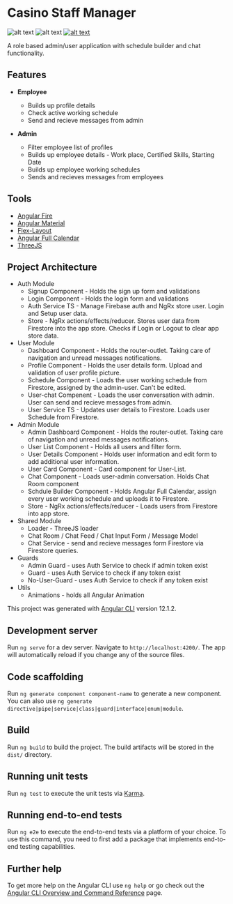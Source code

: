 # Casino Staff Manager
![alt text](https://img.shields.io/github/repo-size/dninov/angular-app?color=red)
![alt text](https://img.shields.io/github/commit-activity/m/dninov/angular-app?color=blueviolet)
[![alt text](https://img.shields.io/badge/website-ang--app--85803.web.app-yellow)](https://ang-app-85803.firebaseapp.com/)

A role based admin/user application with schedule builder and chat functionality.
## Features

- **Employee**
  - Builds up profile details
  - Check active working schedule
  - Send and recieve messages from admin

- **Admin**
  - Filter employee list of profiles
  - Builds up employee details - Work place, Certified Skills, Starting Date
  - Builds up employee working schedules
  - Sends and recieves messages from employees

## Tools
- [Angular Fire](https://www.npmjs.com/package/@angular/fire)
- [Angular Material](https://www.npmjs.com/package/@angular/material)
- [Flex-Layout](https://www.npmjs.com/package/@angular/flex-layout)
- [Angular Full Calendar](https://www.npmjs.com/package/@fullcalendar/angular)
- [ThreeJS](https://threejs.org/docs/#manual/en/buildTools/Testing-with-NPM)

## Project Architecture
- Auth Module
  - Signup Component - Holds the sign up form and validations
  - Login Component - Holds the login form and validations
  - Auth Service TS - Manage Firebase auth and NgRx store user. Login and Setup user data.
  - Store - NgRx actions/effects/reducer. Stores user data from Firestore into the app store. Checks if Login or Logout to clear app store data.
- User Module
  - Dashboard Component - Holds the router-outlet. Taking care of navigation and unread messages notifications.
  - Profile Component - Holds the user details form. Upload and validation of user profile picture.
  - Schedule Component - Loads the user working schedule from Firestore, assigned by the admin-user. Can't be edited.
  - User-chat Compenent  - Loads the user conversation with admin. User can send and recieve messages from admin.
  - User Service TS - Updates user details to Firestore. Loads user Schedule from Firestore.
- Admin Module
  - Admin Dashboard Component - Holds the router-outlet. Taking care of navigation and unread messages notifications.
  - User List Component - Holds all users and filter form.
  - User Details Component - Holds user information and edit form to add additional user information.
  - User Card Component - Card component for User-List.
  - Chat Component - Loads user-admin conversation. Holds Chat Room component
  - Schdule Builder Component - Holds Angular Full Calendar, assign every user working schedule and uploads it to Firestore.
  - Store - NgRx actions/effects/reducer - Loads users from Firestore into app store.
- Shared Module
  - Loader - ThreeJS loader
  - Chat Room / Chat Feed / Chat Input Form / Message Model
  - Chat Service - send and recieve messages form Firestore via Firestore queries.
- Guards 
  - Admin Guard - uses Auth Service to check if admin token exist
  - Guard - uses Auth Service to check if any token exist
  - No-User-Guard - uses Auth Service to check if any token exist
- Utils
  - Animations  - holds all Angular Animation



This project was generated with [Angular CLI](https://github.com/angular/angular-cli) version 12.1.2.


## Development server

Run `ng serve` for a dev server. Navigate to `http://localhost:4200/`. The app will automatically reload if you change any of the source files.

## Code scaffolding

Run `ng generate component component-name` to generate a new component. You can also use `ng generate directive|pipe|service|class|guard|interface|enum|module`.

## Build

Run `ng build` to build the project. The build artifacts will be stored in the `dist/` directory.

## Running unit tests

Run `ng test` to execute the unit tests via [Karma](https://karma-runner.github.io).

## Running end-to-end tests

Run `ng e2e` to execute the end-to-end tests via a platform of your choice. To use this command, you need to first add a package that implements end-to-end testing capabilities.

## Further help

To get more help on the Angular CLI use `ng help` or go check out the [Angular CLI Overview and Command Reference](https://angular.io/cli) page.
